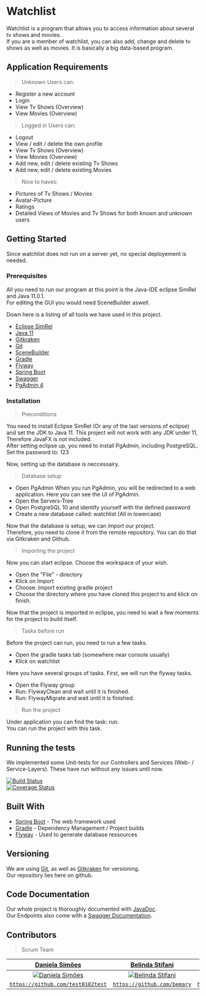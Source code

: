 # Watchlist

Watchlist is a program that allows you to access information about several tv shows and movies. <br>
If you are a member of watchlist, you can also add, change and delete tv shows as well as movies. It is basically a big data-based program. 

## Application Requirements

> Unknown Users can:
- Register a new account
- Login
- View Tv Shows (Overview)
- View Movies (Overview)

> Logged in Users can:
- Logout
- View / edit / delete the own profile
- View Tv Shows (Overview)
- View Movies (Overview)
- Add new, edit / delete existing Tv Shows
- Add new, edit / delete existing Movies

> Nice to haves:
- Pictures of Tv Shows / Movies
- Avatar-Picture
- Ratings
- Detailed Views of Movies and Tv Shows for both known and unknown users

## Getting Started

Since watchlist does not run on a server yet, no special deployement is needed. 

### Prerequisites

All you need to run our program at this point is the Java-IDE eclipse SimRel and Java 11.0.1.<br>
For editing the GUI you would need SceneBuilder aswell.

Down here is a listing of all tools we have used in this project. 

- [Eclipse SimRel](https://www.eclipse.org/downloads/)
- [Java 11](https://www.oracle.com/technetwork/java/javase/downloads/jdk11-downloads-5066655.html)
- [Gitkraken](https://www.gitkraken.com)
- [Git](https://git-scm.com/)
- [SceneBuilder](https://gluonhq.com/products/scene-builder/)
- [Gradle](https://gradle.org/)
- [Flyway](https://flywaydb.org/)
- [Spring Boot](https://spring.io/projects/spring-boot)
- [Swagger](https://swagger.io/)
- [PgAdmin 4](https://www.pgadmin.org/)

### Installation

> Preconditions

You need to install Eclipse SimRel (Or any of the last versions of eclipse) and set the JDK to Java 11. This project will not work with any JDK under 11, Therefore JavaFX is not included. <br>
After setting eclipse up, you need to install PgAdmin, including PostgreSQL. Set the password to: 123

Now, setting up the database is neccessairy. <br>

> Database setup 

- Open PgAdmin
When you run PgAdmin, you will be redirected to a web application. Here you can see the UI of PgAdmin.
- Open the Servers-Tree
- Open PostgreSQL 10 and identify yourself with the defined password
- Create a new database called: watchlist (All in lowercase)

Now that the database is setup, we can import our project. 
<br>Therefore, you need to clone it from the remote repository. You can do that via Gitkraken and Github.

> Importing the project

Now you can start eclipse. Choose the workspace of your wish. <br>
- Open the "File" - directory
- Klick on Import
- Choose: Import existing gradle project
- Choose the directory where you have cloned this project to and klick on finish.

Now that the project is imported in eclipse, you need to wait a few moments for the project to build itself. 

> Tasks before run

Before the project can run, you need to run a few tasks. 
- Open the gradle tasks tab (somewhere near console usually)
- Klick on watchlist

Here you have several groups of tasks. First, we will run the flyway tasks. 
- Open the Flyway group
- Run: FlywayClean and wait until it is finished.
- Run: FlywayMigrate and wait until it is finished.

> Run the project

Under application you can find the task: run.
<br>You can run the project with this task. 

## Running the tests

We implemented some Unit-tests for our Controllers and Services (Web- / Service-Layers). These have run without any issues until now. 

[![Build Status](http://img.shields.io/travis/badges/badgerbadgerbadger.svg?style=flat-square)](https://travis-ci.org/badges/badgerbadgerbadger)<br>
[![Coverage Status](http://img.shields.io/coveralls/badges/badgerbadgerbadger.svg?style=flat-square)](https://coveralls.io/r/badges/badgerbadgerbadger)


## Built With

* [Spring Boot](https://spring.io/projects/spring-boot) - The web framework used
* [Gradle](https://gradle.org/) - Dependency Management / Project builds
* [Flyway](https://flywaydb.org/) - Used to generate database ressources


## Versioning

We are using [Git](https://git-scm.com/), as well as [Gitkraken](https://www.gitkraken.com/)  for versioning. <br>
Our repository lies here on github. 


## Code Documentation

Our whole project is thoroughly documented with [JavaDoc](https://docs.oracle.com/javase/8/docs/technotes/tools/windows/javadoc.html).<br>Our Endpoints also come with a [Swagger Documentation](https://swagger.io/). 


## Contributors

> Scrum Team

| <a href="https://github.com/test0102test" target="_blank">**Daniela Simões**</a> | <a href="https://github.com/bemary" target="_blank">**Belinda Stifani**</a> | <a href="https://github.com/Lingelingeling" target="_blank">**Belinda Schühle**</a> |
| :---: |:---:| :---:|
| [![Daniela Simões](https://avatars2.githubusercontent.com/u/42814758?v=3&s=200)](https://github.com/test0102test)    | [![Belinda Stifani](https://avatars0.githubusercontent.com/u/26041312?v=3&s=200)](https://github.com/bemary) | [![Belinda Schühle](https://avatars1.githubusercontent.com/u/33859776?s=400&u=f88789442721683ed0ba8d72082aeb44ff50945c&v=3&s=200)](https://github.com/Lingelingeling)  |
| <a href="https://github.com/test0102test" target="_blank">`https://github.com/test0102test`</a> | <a href="https://github.com/bemary" target="_blank">`https://github.com/bemary`</a> | <a href="https://github.com/Lingelingeling" target="_blank">`https://github.com/Lingelingeling`</a> |
